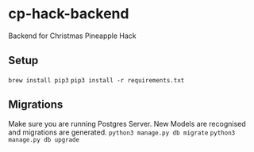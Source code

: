 # cp-hack-backend
Backend for Christmas Pineapple Hack

## Setup
`brew install pip3`
`pip3 install -r requirements.txt`

## Migrations
Make sure you are running Postgres Server. New Models are recognised and migrations are generated.
`python3 manage.py db migrate`
`python3 manage.py db upgrade`
